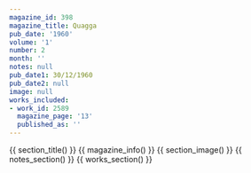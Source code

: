 ```yaml
---
magazine_id: 398
magazine_title: Quagga
pub_date: '1960'
volume: '1'
number: 2
month: ''
notes: null
pub_date1: 30/12/1960
pub_date2: null
image: null
works_included:
- work_id: 2589
  magazine_page: '13'
  published_as: ''
---
```


{{ section_title() }}
{{ magazine_info() }}
{{ section_image() }}
{{ notes_section() }}
{{ works_section() }}
